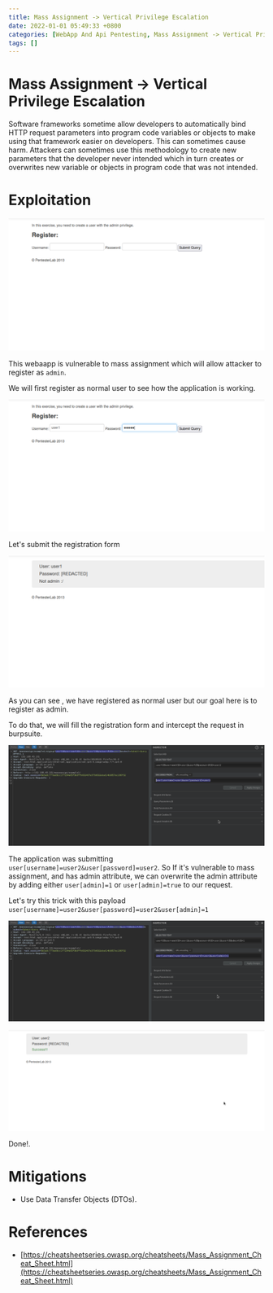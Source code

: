 ```yaml
---
title: Mass Assignment -> Vertical Privilege Escalation
date: 2022-01-01 05:49:33 +0800
categories: [WebApp And Api Pentesting, Mass Assignment -> Vertical Privilege Escalation]
tags: []  
---
```


# Mass Assignment -> Vertical Privilege Escalation

Software frameworks sometime allow developers to automatically bind HTTP request parameters into program code variables or objects to make using that framework easier on developers. This can sometimes cause harm. Attackers can sometimes use this methodology to create new parameters that the developer never intended which in turn creates or overwrites new variable or objects in program code that was not intended.

# Exploitation

![mass](https://raw.githubusercontent.com/cyberkhalid/cyberkhalid.github.io/main/assets/img/ipentest/mass1.png)

This webaapp is vulnerable to mass assignment which will allow attacker to register as `admin`. 

We will first register as normal user to see how the application is working.

![mass](https://raw.githubusercontent.com/cyberkhalid/cyberkhalid.github.io/main/assets/img/ipentest/mass2.png)

Let's submit the registration form

![mass](https://raw.githubusercontent.com/cyberkhalid/cyberkhalid.github.io/main/assets/img/ipentest/mass3.png)

As you can see , we have registered as normal user but our goal here is to register as admin.

To do that, we will fill the registration form and intercept the request in burpsuite.

![mass](https://raw.githubusercontent.com/cyberkhalid/cyberkhalid.github.io/main/assets/img/ipentest/mass4.png)

The application was submitting  `user[username]=user2&user[password]=user2`. So If it's vulnerable to mass assignment, and has admin attribute, we can overwrite the admin attribute by adding either `user[admin]=1` or `user[admin]=true` to our request.

Let's try this trick with this payload `user[username]=user2&user[password]=user2&user[admin]=1`

![mass](https://raw.githubusercontent.com/cyberkhalid/cyberkhalid.github.io/main/assets/img/ipentest/mass5.png)

![mass](https://raw.githubusercontent.com/cyberkhalid/cyberkhalid.github.io/main/assets/img/ipentest/mass6.png)

Done!.

# Mitigations

- Use Data Transfer Objects (DTOs).

# References

- [https://cheatsheetseries.owasp.org/cheatsheets/Mass_Assignment_Cheat_Sheet.html](https://cheatsheetseries.owasp.org/cheatsheets/Mass_Assignment_Cheat_Sheet.html)
